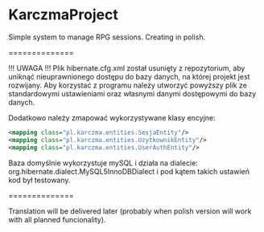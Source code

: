 KarczmaProject
==============

Simple system to manage RPG sessions. Creating in polish.

==============

!!! UWAGA !!!
Plik hibernate.cfg.xml został usunięty z repozytorium, aby uniknąć
nieuprawnionego dostępu do bazy danych, na której projekt jest rozwijany.
Aby korzystać z programu należy utworzyć powyższy plik ze standardowymi
ustawieniami oraz własnymi danymi dostępowymi do bazy danych.

Dodatkowo należy zmapować wykorzystywane klasy encyjne:

```xml
<mapping class="pl.karczma.entities.SesjaEntity"/>
<mapping class="pl.karczma.entities.UzytkownikEntity"/>
<mapping class="pl.karczma.entities.UserAuthEntity"/>
```
  
Baza domyślnie wykorzystuje mySQL i działa na dialecie: org.hibernate.dialect.MySQL5InnoDBDialect
i pod kątem takich ustawień kod był testowany.

==============

Translation will be delivered later (probably when polish version will
work with all planned funcionality).
